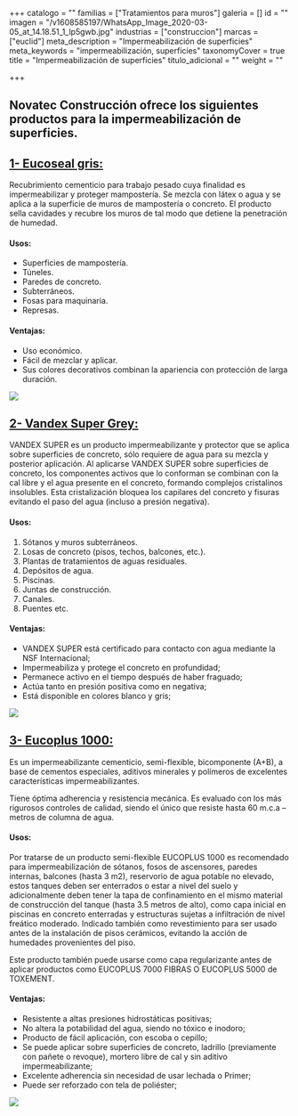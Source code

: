 +++
catalogo = ""
familias = ["Tratamientos para muros"]
galeria = []
id = ""
imagen = "/v1608585197/WhatsApp_Image_2020-03-05_at_14.18.51_1_lp5gwb.jpg"
industrias = ["construccion"]
marcas = ["euclid"]
meta_description = "Impermeabilización de superficies"
meta_keywords = "impermeabilización, superficies"
taxonomyCover = true
title = "Impermeabilización de superficies"
titulo_adicional = ""
weight = ""

+++
## Novatec Construcción ofrece los siguientes productos para la impermeabilización de superficies.

## [**1- Eucoseal gris:**](http://www.eucomex.com.mx/portafolio/productos/impermeabilizaci%C3%B3n/sistemas-cementicios/eucoseal/)

Recubrimiento cementicio para trabajo pesado cuya finalidad es impermeabilizar y proteger mampostería. Se mezcla con látex o agua y se aplica a la superficie de muros de mampostería o concreto. El producto sella cavidades y recubre los muros de tal modo que detiene la penetración de humedad.

#### **Usos:**

* Superficies de mampostería.
* Túneles.
* Paredes de concreto.
* Subterráneos.
* Fosas para maquinaria.
* Represas.

#### **Ventajas:**

* Uso económico.
* Fácil de mezclar y aplicar.
* Sus colores decorativos combinan la apariencia con protección de larga duración.

![](https://res.cloudinary.com/drnun7bay/image/upload/v1608591003/eucoseal_imhnnu.png)

## [**2- Vandex Super Grey:**](http://www.toxement.com.co/productos/l%C3%ADneas-especiales/vandex/)

VANDEX SUPER es un producto impermeabilizante y protector que se aplica sobre superficies de concreto, sólo requiere de agua para su mezcla y posterior aplicación. Al aplicarse VANDEX SUPER sobre superficies de concreto, los componentes activos que lo conforman se combinan con la cal libre y el agua presente en el concreto, formando complejos cristalinos insolubles. Esta cristalización bloquea los capilares del concreto y fisuras evitando el paso del agua (incluso a presión negativa).

#### **Usos:**

1. Sótanos y muros subterráneos.
2. Losas de concreto (pisos, techos, balcones, etc.).
3. Plantas de tratamientos de aguas residuales.
4. Depósitos de agua.
5. Piscinas.
6. Juntas de construcción.
7. Canales.
8. Puentes etc.

#### **Ventajas:**

* VANDEX SUPER está certificado para contacto con agua mediante la NSF Internacional;
* Impermeabiliza y protege el concreto en profundidad;
* Permanece activo en el tiempo después de haber fraguado;
* Actúa tanto en presión positiva como en negativa;
* Está disponible en colores blanco y gris;

![](https://res.cloudinary.com/drnun7bay/image/upload/v1608587561/2020-12-21_bptmc6.png)

## [**3- Eucoplus 1000:**](http://www.toxement.com.co/productos/portafolio/tratamientos-para-muros/impermeabilizaci%C3%B3n-de-superficies/?prodId=1318)

Es un impermeabilizante cementicio, semi-flexible, bicomponente (A+B), a base de cementos especiales, aditivos minerales y polímeros de excelentes características impermeabilizantes.

Tiene óptima adherencia y resistencia mecánica. Es evaluado con los más rigurosos controles de calidad, siendo el único que resiste hasta 60 m.c.a – metros de columna de agua.

#### **Usos:**

Por tratarse de un producto semi-flexible EUCOPLUS 1000 es recomendado para impermeabilización de sótanos, fosos de ascensores, paredes internas, balcones (hasta 3 m2), reservorio de agua potable no elevado, estos tanques deben ser enterrados o estar a nivel del suelo y adicionalmente deben tener la tapa de confinamiento en el mismo material de construcción del tanque (hasta 3.5 metros de alto), como capa inicial en piscinas en concreto enterradas y estructuras sujetas a infiltración de nivel freático moderado. Indicado también como revestimiento para ser usado antes de la instalación de pisos cerámicos, evitando la acción de humedades provenientes del piso.

Este producto también puede usarse como capa regularizante antes de aplicar productos como EUCOPLUS 7000 FIBRAS O EUCOPLUS 5000 de TOXEMENT.

#### **Ventajas:**

* Resistente a altas presiones hidrostáticas positivas;
* No altera la potabilidad del agua, siendo no tóxico e inodoro;
* Producto de fácil aplicación, con escoba o cepillo;
* Se puede aplicar sobre superficies de concreto, ladrillo (previamente con pañete o revoque), mortero libre de cal y sin aditivo impermeabilizante;
* Excelente adherencia sin necesidad de usar lechada o Primer;
* Puede ser reforzado con tela de poliéster;

![](https://res.cloudinary.com/drnun7bay/image/upload/v1608587890/2020-12-21_1_uhxjlw.png)